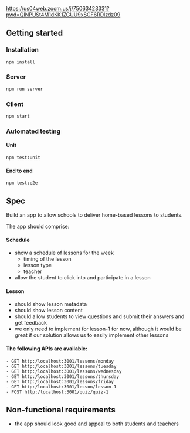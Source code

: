 https://us04web.zoom.us/j/75063423331?pwd=QlNPUSt4M1dKK1ZGUU9xSGF6RDlzdz09

## Getting started 

### Installation

```bash
npm install
```

### Server

```bash
npm run server
```

### Client

```bash
npm start
```

### Automated testing

#### Unit

```
npm test:unit
```

#### End to end

```
npm test:e2e
```

## Spec

Build an app to allow schools to deliver home-based lessons to students.

The app should comprise:

#### Schedule

 - show a schedule of lessons for the week
   - timing of the lesson
   - lesson type
   - teacher
 - allow the student to click into and participate in a lesson
 
 #### Lesson
 
  - should show lesson metadata
  - should show lesson content
  - should allow students to view questions and submit their answers and get feedback
  - we only need to implement for lesson-1 for now, although it would be great if our solution allows us to easily implement other lessons
  
  #### The following APIs are available:
  
    - GET http:/localhost:3001/lessons/monday
    - GET http:/localhost:3001/lessons/tuesday
    - GET http:/localhost:3001/lessons/wednesday
    - GET http:/localhost:3001/lessons/thursday
    - GET http:/localhost:3001/lessons/friday
    - GET http:/localhost:3001/lesson/lesson-1
    - POST http:/localhost:3001/quiz/quiz-1
    
  ## Non-functional requirements
    
   - the app should look good and appeal to both students and teachers
